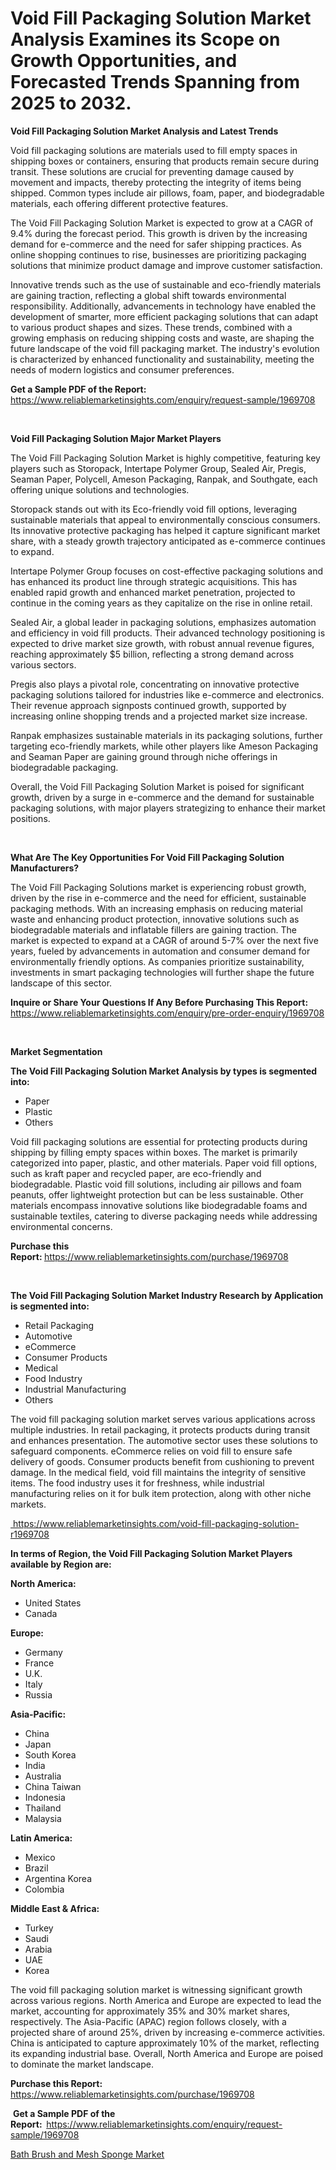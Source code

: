 <p><h1>Void Fill Packaging Solution Market Analysis Examines its Scope on Growth Opportunities, and Forecasted Trends Spanning from 2025 to 2032.</h1></p><p><strong>Void Fill Packaging Solution Market Analysis and Latest Trends</strong></p>
<p><p>Void fill packaging solutions are materials used to fill empty spaces in shipping boxes or containers, ensuring that products remain secure during transit. These solutions are crucial for preventing damage caused by movement and impacts, thereby protecting the integrity of items being shipped. Common types include air pillows, foam, paper, and biodegradable materials, each offering different protective features.</p><p>The Void Fill Packaging Solution Market is expected to grow at a CAGR of 9.4% during the forecast period. This growth is driven by the increasing demand for e-commerce and the need for safer shipping practices. As online shopping continues to rise, businesses are prioritizing packaging solutions that minimize product damage and improve customer satisfaction. </p><p>Innovative trends such as the use of sustainable and eco-friendly materials are gaining traction, reflecting a global shift towards environmental responsibility. Additionally, advancements in technology have enabled the development of smarter, more efficient packaging solutions that can adapt to various product shapes and sizes. These trends, combined with a growing emphasis on reducing shipping costs and waste, are shaping the future landscape of the void fill packaging market. The industry's evolution is characterized by enhanced functionality and sustainability, meeting the needs of modern logistics and consumer preferences.</p></p>
<p><strong>Get a Sample PDF of the Report:&nbsp;</strong> <a href="https://www.reliablemarketinsights.com/enquiry/request-sample/1969708?utm_campaign=2642&utm_medium=2&utm_source=Github&utm_content=ia&utm_term=06042025&utm_id=void-fill-packaging-solution">https://www.reliablemarketinsights.com/enquiry/request-sample/1969708</a></p>
<p>&nbsp;</p>
<p><strong>Void Fill Packaging Solution Major Market Players</strong></p>
<p><p>The Void Fill Packaging Solution Market is highly competitive, featuring key players such as Storopack, Intertape Polymer Group, Sealed Air, Pregis, Seaman Paper, Polycell, Ameson Packaging, Ranpak, and Southgate, each offering unique solutions and technologies.</p><p>Storopack stands out with its Eco-friendly void fill options, leveraging sustainable materials that appeal to environmentally conscious consumers. Its innovative protective packaging has helped it capture significant market share, with a steady growth trajectory anticipated as e-commerce continues to expand.</p><p>Intertape Polymer Group focuses on cost-effective packaging solutions and has enhanced its product line through strategic acquisitions. This has enabled rapid growth and enhanced market penetration, projected to continue in the coming years as they capitalize on the rise in online retail.</p><p>Sealed Air, a global leader in packaging solutions, emphasizes automation and efficiency in void fill products. Their advanced technology positioning is expected to drive market size growth, with robust annual revenue figures, reaching approximately $5 billion, reflecting a strong demand across various sectors.</p><p>Pregis also plays a pivotal role, concentrating on innovative protective packaging solutions tailored for industries like e-commerce and electronics. Their revenue approach signposts continued growth, supported by increasing online shopping trends and a projected market size increase.</p><p>Ranpak emphasizes sustainable materials in its packaging solutions, further targeting eco-friendly markets, while other players like Ameson Packaging and Seaman Paper are gaining ground through niche offerings in biodegradable packaging.</p><p>Overall, the Void Fill Packaging Solution Market is poised for significant growth, driven by a surge in e-commerce and the demand for sustainable packaging solutions, with major players strategizing to enhance their market positions.</p></p>
<p>&nbsp;</p>
<p><strong>What Are The Key Opportunities For Void Fill Packaging Solution Manufacturers?</strong></p>
<p><p>The Void Fill Packaging Solutions market is experiencing robust growth, driven by the rise in e-commerce and the need for efficient, sustainable packaging methods. With an increasing emphasis on reducing material waste and enhancing product protection, innovative solutions such as biodegradable materials and inflatable fillers are gaining traction. The market is expected to expand at a CAGR of around 5-7% over the next five years, fueled by advancements in automation and consumer demand for environmentally friendly options. As companies prioritize sustainability, investments in smart packaging technologies will further shape the future landscape of this sector.</p></p>
<p><strong>Inquire or Share Your Questions If Any Before Purchasing This Report:</strong> <a href="https://www.reliablemarketinsights.com/enquiry/pre-order-enquiry/1969708?utm_campaign=2642&utm_medium=2&utm_source=Github&utm_content=ia&utm_term=06042025&utm_id=void-fill-packaging-solution">https://www.reliablemarketinsights.com/enquiry/pre-order-enquiry/1969708</a></p>
<p>&nbsp;</p>
<p><strong>Market Segmentation</strong></p>
<p><strong>The Void Fill Packaging Solution Market Analysis by types is segmented into:</strong></p>
<p><ul><li>Paper</li><li>Plastic</li><li>Others</li></ul></p>
<p><p>Void fill packaging solutions are essential for protecting products during shipping by filling empty spaces within boxes. The market is primarily categorized into paper, plastic, and other materials. Paper void fill options, such as kraft paper and recycled paper, are eco-friendly and biodegradable. Plastic void fill solutions, including air pillows and foam peanuts, offer lightweight protection but can be less sustainable. Other materials encompass innovative solutions like biodegradable foams and sustainable textiles, catering to diverse packaging needs while addressing environmental concerns.</p></p>
<p><strong>Purchase this Report:&nbsp;</strong><a href="https://www.reliablemarketinsights.com/purchase/1969708?utm_campaign=2642&utm_medium=2&utm_source=Github&utm_content=ia&utm_term=06042025&utm_id=void-fill-packaging-solution">https://www.reliablemarketinsights.com/purchase/1969708</a></p>
<p>&nbsp;</p>
<p><strong>The Void Fill Packaging Solution Market Industry Research by Application is segmented into:</strong></p>
<p><ul><li>Retail Packaging</li><li>Automotive</li><li>eCommerce</li><li>Consumer Products</li><li>Medical</li><li>Food Industry</li><li>Industrial Manufacturing</li><li>Others</li></ul></p>
<p><p>The void fill packaging solution market serves various applications across multiple industries. In retail packaging, it protects products during transit and enhances presentation. The automotive sector uses these solutions to safeguard components. eCommerce relies on void fill to ensure safe delivery of goods. Consumer products benefit from cushioning to prevent damage. In the medical field, void fill maintains the integrity of sensitive items. The food industry uses it for freshness, while industrial manufacturing relies on it for bulk item protection, along with other niche markets.</p></p>
<p><a href="https://www.reliablemarketinsights.com/void-fill-packaging-solution-r1969708?utm_campaign=2642&utm_medium=2&utm_source=Github&utm_content=ia&utm_term=06042025&utm_id=void-fill-packaging-solution">&nbsp;https://www.reliablemarketinsights.com/void-fill-packaging-solution-r1969708</a></p>
<p><strong>In terms of Region, the Void Fill Packaging Solution Market Players available by Region are:</strong></p>
<p>
    <p> <strong> North America: </strong>
        <ul>
            <li>United States</li>
            <li>Canada</li>
        </ul>
        </p> 
    <p> <strong> Europe: </strong>
        <ul>
            <li>Germany</li>
            <li>France</li>
            <li>U.K.</li>
            <li>Italy</li>
            <li>Russia</li>
        </ul>
        </p> 
    <p> <strong> Asia-Pacific: </strong>
        <ul>
            <li>China</li>
            <li>Japan</li>
            <li>South Korea</li>
            <li>India</li>
            <li>Australia</li>
            <li>China Taiwan</li>
            <li>Indonesia</li>
            <li>Thailand</li>
            <li>Malaysia</li>
        </ul>
        </p> 
    <p> <strong> Latin America: </strong>
        <ul>
            <li>Mexico</li>
            <li>Brazil</li>
            <li>Argentina Korea</li>
            <li>Colombia</li>
        </ul>
        </p> 
    <p> <strong> Middle East & Africa: </strong>
        <ul>
            <li>Turkey</li>
            <li>Saudi</li>
            <li>Arabia</li>
            <li>UAE</li>
            <li>Korea</li>
        </ul>
    </p>
    </p>
<p><p>The void fill packaging solution market is witnessing significant growth across various regions. North America and Europe are expected to lead the market, accounting for approximately 35% and 30% market shares, respectively. The Asia-Pacific (APAC) region follows closely, with a projected share of around 25%, driven by increasing e-commerce activities. China is anticipated to capture approximately 10% of the market, reflecting its expanding industrial base. Overall, North America and Europe are poised to dominate the market landscape.</p></p>
<p><strong>Purchase this Report: </strong><a href="https://www.reliablemarketinsights.com/purchase/1969708?utm_campaign=2642&utm_medium=2&utm_source=Github&utm_content=ia&utm_term=06042025&utm_id=void-fill-packaging-solution">https://www.reliablemarketinsights.com/purchase/1969708</a></p>
<p>&nbsp;<strong>Get a Sample PDF of the Report:&nbsp;&nbsp;</strong><a href="https://www.reliablemarketinsights.com/enquiry/request-sample/1969708?utm_campaign=2642&utm_medium=2&utm_source=Github&utm_content=ia&utm_term=06042025&utm_id=void-fill-packaging-solution">https://www.reliablemarketinsights.com/enquiry/request-sample/1969708</a></p>
<p><strong></strong></p>
<p><p><a href="https://github.com/stephaniwo144/Market-Research-Report-List-1/blob/main/bath-brush-and-mesh-sponge-market.md?utm_campaign=2642&utm_medium=2&utm_source=Github&utm_content=ia&utm_term=06042025&utm_id=void-fill-packaging-solution">Bath Brush and Mesh Sponge Market</a></p></p>